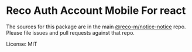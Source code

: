 Reco Auth Account Mobile For react
=======

The sources for this package are in the main [@reco-m/notice-notice](http://192.168.1.247/summary/framework%2FRECO8.Mobile.git) repo. Please file issues and pull requests against that repo.

License: MIT

